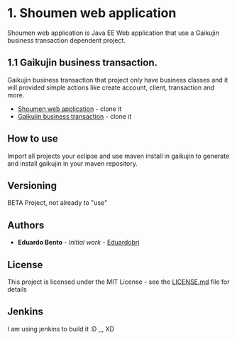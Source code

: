 # 1. Shoumen web application

Shoumen web application is Java EE Web application that use a Gaikujin business transaction dependent project.

## 1.1 Gaikujin business transaction.

Gaikujin business transaction that project only have business classes and it will provided simple actions like create account, client, transaction and more.

* [Shoumen web application](https://github.com/eduardobento2/shoumen) - clone it
* [Gaikujin business transaction](https://github.com/eduardobento2/gaikujin) - clone it

## How to use

Import all projects your eclipse and use maven install in gaikujin to generate and install gaikujin in your maven repository.

## Versioning
 BETA Project, not already to "use"
 
## Authors

* **Eduardo Bento** - *Initial work* - [Eduardobrj](https://github.com/eduardobento2)

## License

This project is licensed under the MIT License - see the [LICENSE.md](LICENSE.md) file for details

## Jenkins

I am using jenkins to build it :D ,,, XD
